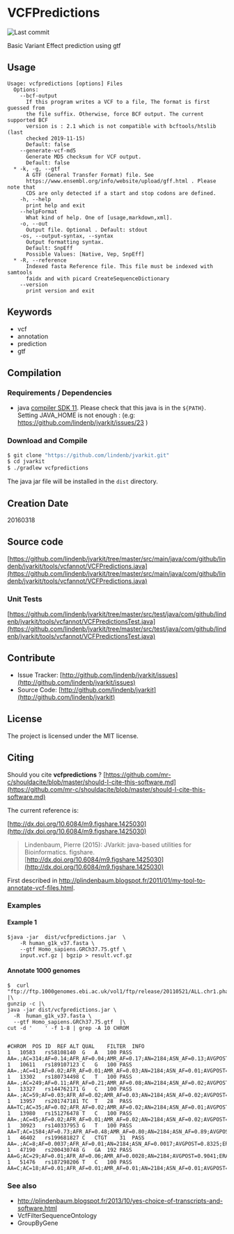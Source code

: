 # VCFPredictions

![Last commit](https://img.shields.io/github/last-commit/lindenb/jvarkit.png)

Basic Variant Effect prediction using gtf


## Usage

```
Usage: vcfpredictions [options] Files
  Options:
    --bcf-output
      If this program writes a VCF to a file, The format is first guessed from 
      the file suffix. Otherwise, force BCF output. The current supported BCF 
      version is : 2.1 which is not compatible with bcftools/htslib (last 
      checked 2019-11-15)
      Default: false
    --generate-vcf-md5
      Generate MD5 checksum for VCF output.
      Default: false
  * -k, -g, --gtf
      A GTF (General Transfer Format) file. See 
      https://www.ensembl.org/info/website/upload/gff.html . Please note that 
      CDS are only detected if a start and stop codons are defined.
    -h, --help
      print help and exit
    --helpFormat
      What kind of help. One of [usage,markdown,xml].
    -o, --out
      Output file. Optional . Default: stdout
    -os, --output-syntax, --syntax
      Output formatting syntax.
      Default: SnpEff
      Possible Values: [Native, Vep, SnpEff]
  * -R, --reference
      Indexed fasta Reference file. This file must be indexed with samtools 
      faidx and with picard CreateSequenceDictionary
    --version
      print version and exit

```


## Keywords

 * vcf
 * annotation
 * prediction
 * gtf


## Compilation

### Requirements / Dependencies

* java [compiler SDK 11](https://jdk.java.net/11/). Please check that this java is in the `${PATH}`. Setting JAVA_HOME is not enough : (e.g: https://github.com/lindenb/jvarkit/issues/23 )


### Download and Compile

```bash
$ git clone "https://github.com/lindenb/jvarkit.git"
$ cd jvarkit
$ ./gradlew vcfpredictions
```

The java jar file will be installed in the `dist` directory.


## Creation Date

20160318

## Source code 

[https://github.com/lindenb/jvarkit/tree/master/src/main/java/com/github/lindenb/jvarkit/tools/vcfannot/VCFPredictions.java](https://github.com/lindenb/jvarkit/tree/master/src/main/java/com/github/lindenb/jvarkit/tools/vcfannot/VCFPredictions.java)

### Unit Tests

[https://github.com/lindenb/jvarkit/tree/master/src/test/java/com/github/lindenb/jvarkit/tools/vcfannot/VCFPredictionsTest.java](https://github.com/lindenb/jvarkit/tree/master/src/test/java/com/github/lindenb/jvarkit/tools/vcfannot/VCFPredictionsTest.java)


## Contribute

- Issue Tracker: [http://github.com/lindenb/jvarkit/issues](http://github.com/lindenb/jvarkit/issues)
- Source Code: [http://github.com/lindenb/jvarkit](http://github.com/lindenb/jvarkit)

## License

The project is licensed under the MIT license.

## Citing

Should you cite **vcfpredictions** ? [https://github.com/mr-c/shouldacite/blob/master/should-I-cite-this-software.md](https://github.com/mr-c/shouldacite/blob/master/should-I-cite-this-software.md)

The current reference is:

[http://dx.doi.org/10.6084/m9.figshare.1425030](http://dx.doi.org/10.6084/m9.figshare.1425030)

> Lindenbaum, Pierre (2015): JVarkit: java-based utilities for Bioinformatics. figshare.
> [http://dx.doi.org/10.6084/m9.figshare.1425030](http://dx.doi.org/10.6084/m9.figshare.1425030)


First described in http://plindenbaum.blogspot.fr/2011/01/my-tool-to-annotate-vcf-files.html.

### Examples


#### Example 1


```
$java -jar  dist/vcfpredictions.jar  \
	-R human_g1k_v37.fasta \
	--gtf Homo_sapiens.GRCh37.75.gtf \
	input.vcf.gz | bgzip > result.vcf.gz

```

#### Annotate 1000 genomes


```
$  curl "ftp://ftp.1000genomes.ebi.ac.uk/vol1/ftp/release/20110521/ALL.chr1.phase1_release_v3.20101123.snps_indels_svs.genotypes.vcf.gz" |\
gunzip -c |\
java -jar dist/vcfpredictions.jar \
  -R  human_g1k_v37.fasta \
  --gtf Homo_sapiens.GRCh37.75.gtf  |\
cut -d '    ' -f 1-8 | grep -A 10 CHROM


#CHROM	POS	ID	REF	ALT	QUAL	FILTER	INFO
1	10583	rs58108140	G	A	100	PASS	AA=.;AC=314;AF=0.14;AFR_AF=0.04;AMR_AF=0.17;AN=2184;ASN_AF=0.13;AVGPOST=0.7707;ERATE=0.0161;EUR_AF=0.21;LDAF=0.2327;PRED=|||||intergenic_variant;RSQ=0.4319;SNPSOURCE=LOWCOV;THETA=0.0046;VT=SNP
1	10611	rs189107123	C	G	100	PASS	AA=.;AC=41;AF=0.02;AFR_AF=0.01;AMR_AF=0.03;AN=2184;ASN_AF=0.01;AVGPOST=0.9330;ERATE=0.0048;EUR_AF=0.02;LDAF=0.0479;PRED=|||||intergenic_variant;RSQ=0.3475;SNPSOURCE=LOWCOV;THETA=0.0077;VT=SNP
1	13302	rs180734498	C	T	100	PASS	AA=.;AC=249;AF=0.11;AFR_AF=0.21;AMR_AF=0.08;AN=2184;ASN_AF=0.02;AVGPOST=0.8895;ERATE=0.0058;EUR_AF=0.14;LDAF=0.1573;PRED=uc010nxq.1|||||intron_variant;RSQ=0.6281;SNPSOURCE=LOWCOV;THETA=0.0048;VT=SNP
1	13327	rs144762171	G	C	100	PASS	AA=.;AC=59;AF=0.03;AFR_AF=0.02;AMR_AF=0.03;AN=2184;ASN_AF=0.02;AVGPOST=0.9698;ERATE=0.0012;EUR_AF=0.04;LDAF=0.0359;PRED=uc010nxq.1|||||intron_variant;RSQ=0.6482;SNPSOURCE=LOWCOV;THETA=0.0204;VT=SNP
1	13957	rs201747181	TC	T	28	PASS	AA=TC;AC=35;AF=0.02;AFR_AF=0.02;AMR_AF=0.02;AN=2184;ASN_AF=0.01;AVGPOST=0.8711;ERATE=0.0065;EUR_AF=0.02;LDAF=0.0788;PRED=uc010nxq.1|||||;RSQ=0.2501;THETA=0.0100;VT=INDEL
1	13980	rs151276478	T	C	100	PASS	AA=.;AC=45;AF=0.02;AFR_AF=0.01;AMR_AF=0.02;AN=2184;ASN_AF=0.02;AVGPOST=0.9221;ERATE=0.0034;EUR_AF=0.02;LDAF=0.0525;PRED=uc010nxq.1|||||3_prime_UTR_variant;RSQ=0.3603;SNPSOURCE=LOWCOV;THETA=0.0139;VT=SNP
1	30923	rs140337953	G	T	100	PASS	AA=T;AC=1584;AF=0.73;AFR_AF=0.48;AMR_AF=0.80;AN=2184;ASN_AF=0.89;AVGPOST=0.7335;ERATE=0.0183;EUR_AF=0.73;LDAF=0.6576;PRED=|||||intergenic_variant;RSQ=0.5481;SNPSOURCE=LOWCOV;THETA=0.0162;VT=SNP
1	46402	rs199681827	C	CTGT	31	PASS	AA=.;AC=8;AF=0.0037;AFR_AF=0.01;AN=2184;ASN_AF=0.0017;AVGPOST=0.8325;ERATE=0.0072;LDAF=0.0903;PRED=|||||intergenic_variant;RSQ=0.0960;THETA=0.0121;VT=INDEL
1	47190	rs200430748	G	GA	192	PASS	AA=G;AC=29;AF=0.01;AFR_AF=0.06;AMR_AF=0.0028;AN=2184;AVGPOST=0.9041;ERATE=0.0041;LDAF=0.0628;PRED=|||||intergenic_variant;RSQ=0.2883;THETA=0.0153;VT=INDEL
1	51476	rs187298206	T	C	100	PASS	AA=C;AC=18;AF=0.01;AFR_AF=0.01;AMR_AF=0.01;AN=2184;ASN_AF=0.01;AVGPOST=0.9819;ERATE=0.0021;EUR_AF=0.01;LDAF=0.0157;PRED=|||||intergenic_variant;RSQ=0.5258;SNPSOURCE=LOWCOV;THETA=0.0103;VT=SNP
```


### See also

 *  http://plindenbaum.blogspot.fr/2013/10/yes-choice-of-transcripts-and-software.html
 *  VcfFilterSequenceOntology
 *  GroupByGene


